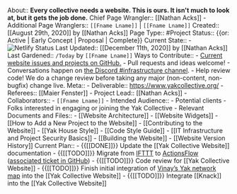 About:: __Every collective needs a website. This is ours. It isn't much to look at, but it gets the job done.__
Chief Page Wrangler:: [[Nathan Acks]]
    - Additional Page Wranglers:: `[[Fname Lname]]` | `[[Fname Lname]]`
Created:: [[August 29th, 2020]] by [[Nathan Acks]]
Page Type:: #Project
Status:: {{or: Active | Early Concept | Proposal | Complete}}
Current State:: 
    - ![Netlify Status](https://api.netlify.com/api/v1/badges/943ff646-41b6-4b4b-ab86-a891698c72c7/deploy-status)
Last Updated:: [[December 11th, 2020]] by [[Nathan Acks]]
Last Gardened:: `/Today` by `[[Fname Lname]]`
Ways to Contribute::
    - [Current website issues and projects on GitHub.](https://github.com/The-Yak-Collective/yakcollective/issues)
    - Pull requests and ideas welcome!
        - Conversations happen on [the Discord #infrastructure channel](https://discord.com/channels/692111190851059762/704369362315772044).
    - Help review code! We do a change review before taking any major (non-content, non-bugfix) change live.
Meta::
    - Deliverable:: https://www.yakcollective.org/
    - Referees:: [[Maier Fenster]]
    - Project Lead:: [[Nathan Acks]]
    - Collaborators::
        - `[[Fname Lname]]`
    - Intended Audience::
        - Potential clients
        - Folks interested in engaging or joining the Yak Collective
    - Relevant Documents and Files::
        - [[Website Architecture]]
            - [[Website Widgets]]
            - [[How to Add a New Project to the Website]]
        - [[Contributing to the Website]]
            - [[Yak House Style]]
            - [[Code Style Guide]]
            - [[IT Infrastructure and Project Security Basics]]
            - [[Building the Website]]
        - [[Website Version History]]
Current Plan::
    - {{[[DONE]]}} Update the [[Yak Collective Website]] documentation
    - {{[[TODO]]}} Migrate from [IFTTT](https://ifttt.com/) to [ActionsFlow](https://github.com/actionsflow/actionsflow) ([associated ticket in GitHub](https://github.com/The-Yak-Collective/yakcollective/issues/19))
    - {{[[TODO]]}} Code review for [[Yak Collective Website]]
    - {{[[TODO]]}} Finish initial integration of [Vinay’s Yak network map](https://dataingestor.github.io/yakmap1/network/) into the [[Yak Collective Website]]
    - {{[[TODO]]}} Integrate [[Knack]] into the [[Yak Collective Website]]
